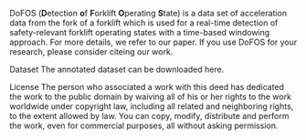 DoFOS (**D**etection **o**f **F**orklift **O**perating **S**tate) is a data set of acceleration data from the fork of a forklift which is used for a real-time detection of safety-relevant forklift operating states with a time-based windowing approach.
For more details, we refer to our paper. If you use DoFOS for your research, please consider citeing our work.

Dataset
The annotated dataset can be downloaded here.

License
The person who associated a work with this deed has dedicated the work to the public domain by waiving all of his or her rights to the work worldwide under copyright law, including all related and neighboring rights, to the extent allowed by law.
You can copy, modify, distribute and perform the work, even for commercial purposes, all without asking permission. 
